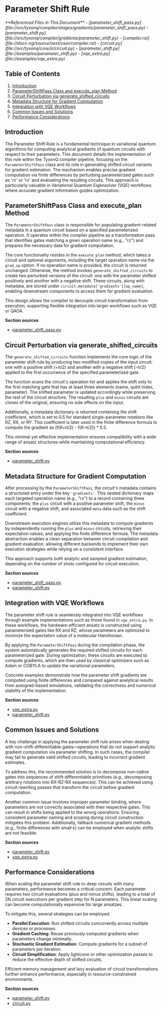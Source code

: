 # Parameter Shift Rule

<cite>
**Referenced Files in This Document**   
- [parameter_shift_pass.py](file://src/tyxonq/compiler/stages/gradients/parameter_shift_pass.py)
- [parameter_shift.py](file://src/tyxonq/compiler/gradients/parameter_shift.py)
- [compiler.rst](file://docs-ng/source/next/user/compiler.rst)
- [circuit.py](file://src/tyxonq/core/ir/circuit.py)
- [parameter_shift.py](file://examples/parameter_shift.py)
- [vqe_extra.py](file://examples/vqe_extra.py)
</cite>

## Table of Contents
1. [Introduction](#introduction)
2. [ParameterShiftPass Class and execute_plan Method](#parametershiftpass-class-and-execute_plan-method)
3. [Circuit Perturbation via generate_shifted_circuits](#circuit-perturbation-via-generate_shifted_circuits)
4. [Metadata Structure for Gradient Computation](#metadata-structure-for-gradient-computation)
5. [Integration with VQE Workflows](#integration-with-vqe-workflows)
6. [Common Issues and Solutions](#common-issues-and-solutions)
7. [Performance Considerations](#performance-considerations)

## Introduction
The Parameter Shift Rule is a fundamental technique in variational quantum algorithms for computing analytical gradients of quantum circuits with respect to their parameters. This document details the implementation of this rule within the TyxonQ compiler pipeline, focusing on the `ParameterShiftPass` class and its role in generating shifted circuit variants for gradient estimation. The mechanism enables precise gradient computation via finite differences by perturbing parameterized gates such as 'rz' or 'rx' and evaluating the resulting circuits. This approach is particularly valuable in Variational Quantum Eigensolver (VQE) workflows where accurate gradient information guides optimization.

## ParameterShiftPass Class and execute_plan Method
The `ParameterShiftPass` class is responsible for populating gradient-related metadata in a quantum circuit based on a specified parameterized operation. It operates within the compiler pipeline as a transformation pass that identifies gates matching a given operation name (e.g., "rz") and prepares the necessary data for gradient computation.

The core functionality resides in the `execute_plan` method, which takes a circuit and optional arguments, including the target operation name via the `grad_op` option. If no operation name is provided, the circuit is returned unchanged. Otherwise, the method invokes `generate_shifted_circuits` to create two perturbed versions of the circuit: one with the parameter shifted positively and another with a negative shift. These circuits, along with metadata, are stored under `circuit.metadata['gradients'][op_name]`, enabling downstream components to access them for gradient evaluation.

This design allows the compiler to decouple circuit transformation from execution, supporting flexible integration into larger workflows such as VQE or QAOA.

**Section sources**
- [parameter_shift_pass.py](file://src/tyxonq/compiler/stages/gradients/parameter_shift_pass.py#L11-L28)

## Circuit Perturbation via generate_shifted_circuits
The `generate_shifted_circuits` function implements the core logic of the parameter shift rule by producing two modified copies of the input circuit: one with a positive shift (+π/2) and another with a negative shift (-π/2) applied to the first occurrence of the specified parameterized gate.

The function scans the circuit's operation list and applies the shift only to the first matching gate that has at least three elements (name, qubit index, parameter). The shifted parameter is updated accordingly while preserving the rest of the circuit structure. The resulting `plus` and `minus` circuits are clones of the original, ensuring no side effects on the input.

Additionally, a metadata dictionary is returned containing the shift coefficient, which is set to 0.5 for standard single-parameter rotations like RZ, RX, or RY. This coefficient is later used in the finite difference formula to compute the gradient as (f(θ+π/2) - f(θ-π/2)) * 0.5.

This minimal yet effective implementation ensures compatibility with a wide range of ansatz structures while maintaining computational efficiency.

**Section sources**
- [parameter_shift.py](file://src/tyxonq/compiler/gradients/parameter_shift.py#L8-L35)

## Metadata Structure for Gradient Computation
After processing by the `ParameterShiftPass`, the circuit's metadata contains a structured entry under the key `'gradients'`. This nested dictionary maps each targeted operation name (e.g., "rz") to a record containing three components: the `plus` circuit with a positive parameter shift, the `minus` circuit with a negative shift, and associated `meta` data such as the shift coefficient.

Downstream execution engines utilize this metadata to compute gradients by independently running the `plus` and `minus` circuits, retrieving their expectation values, and applying the finite difference formula. The metadata abstraction enables a clean separation between circuit compilation and gradient evaluation, allowing different backends to implement their own execution strategies while relying on a consistent interface.

This approach supports both analytic and sampled gradient estimation, depending on the number of shots configured for circuit execution.

**Section sources**
- [parameter_shift_pass.py](file://src/tyxonq/compiler/stages/gradients/parameter_shift_pass.py#L11-L28)
- [parameter_shift.py](file://src/tyxonq/compiler/gradients/parameter_shift.py#L8-L35)

## Integration with VQE Workflows
The parameter shift rule is seamlessly integrated into VQE workflows through example implementations such as those found in `vqe_extra.py`. In these workflows, the hardware-efficient ansatz is constructed using parameterized gates like RX and RZ, whose parameters are optimized to minimize the expectation value of a molecular Hamiltonian.

By applying the `ParameterShiftPass` during the compilation phase, the system automatically generates the required shifted circuits for each parameterized gate. During optimization, these circuits are executed to compute gradients, which are then used by classical optimizers such as Adam or COBYLA to update the variational parameters.

Concrete examples demonstrate how the parameter shift gradients are computed using finite differences and compared against analytical results from autograd-based simulations, validating the correctness and numerical stability of the implementation.

**Section sources**
- [vqe_extra.py](file://examples/vqe_extra.py#L1-L195)
- [parameter_shift.py](file://examples/parameter_shift.py#L1-L183)

## Common Issues and Solutions
A key challenge in applying the parameter shift rule arises when dealing with non-shift-differentiable gates—operations that do not support analytic gradient computation via parameter shifting. In such cases, the compiler may fail to generate valid shifted circuits, leading to incorrect gradient estimates.

To address this, the recommended solution is to decompose non-native gates into sequences of shift-differentiable primitives (e.g., decomposing arbitrary rotations into RX-RZ-RX sequences). This can be achieved using circuit rewriting passes that transform the circuit before gradient computation.

Another common issue involves improper parameter binding, where parameters are not correctly associated with their respective gates. This can result in shifts being applied to the wrong operations. Ensuring consistent parameter naming and scoping during circuit construction mitigates this problem. Additionally, fallback numerical gradient methods (e.g., finite differences with small ε) can be employed when analytic shifts are not feasible.

**Section sources**
- [parameter_shift.py](file://examples/parameter_shift.py#L1-L183)
- [vqe_extra.py](file://examples/vqe_extra.py#L1-L195)

## Performance Considerations
When scaling the parameter shift rule to deep circuits with many parameters, performance becomes a critical concern. Each parameter requires two circuit evaluations (plus and minus shifts), leading to a total of 2N circuit executions per gradient step for N parameters. This linear scaling can become computationally expensive for large ansatzes.

To mitigate this, several strategies can be employed:
- **Parallel Execution**: Run shifted circuits concurrently across multiple devices or processes.
- **Gradient Caching**: Reuse previously computed gradients when parameters change minimally.
- **Stochastic Gradient Estimation**: Compute gradients for a subset of parameters per iteration.
- **Circuit Simplification**: Apply lightcone or other optimization passes to reduce the effective depth of shifted circuits.

Efficient memory management and lazy evaluation of circuit transformations further enhance performance, especially in resource-constrained environments.

**Section sources**
- [parameter_shift.py](file://examples/parameter_shift.py#L1-L183)
- [circuit.py](file://src/tyxonq/core/ir/circuit.py#L48-L727)